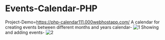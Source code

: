 # Events-Calendar-PHP
Project-Demo=https://php-calendar111.000webhostapp.com/
A calendar for creating events between different months and years
calendar-
![1](https://user-images.githubusercontent.com/37055246/99237134-14524d00-281e-11eb-86d2-068b4fe65e07.PNG)
Showing and adding events-
![2](https://user-images.githubusercontent.com/37055246/99237230-33e97580-281e-11eb-8649-f4bd78dcf528.PNG)
